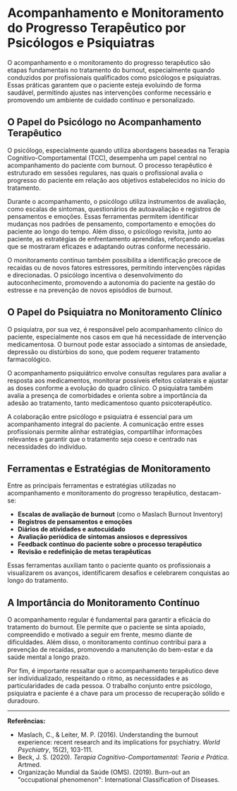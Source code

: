
# Acompanhamento e Monitoramento do Progresso Terapêutico por Psicólogos e Psiquiatras

O acompanhamento e o monitoramento do progresso terapêutico são etapas fundamentais no tratamento do burnout, especialmente quando conduzidos por profissionais qualificados como psicólogos e psiquiatras. Essas práticas garantem que o paciente esteja evoluindo de forma saudável, permitindo ajustes nas intervenções conforme necessário e promovendo um ambiente de cuidado contínuo e personalizado.

## O Papel do Psicólogo no Acompanhamento Terapêutico

O psicólogo, especialmente quando utiliza abordagens baseadas na Terapia Cognitivo-Comportamental (TCC), desempenha um papel central no acompanhamento do paciente com burnout. O processo terapêutico é estruturado em sessões regulares, nas quais o profissional avalia o progresso do paciente em relação aos objetivos estabelecidos no início do tratamento.

Durante o acompanhamento, o psicólogo utiliza instrumentos de avaliação, como escalas de sintomas, questionários de autoavaliação e registros de pensamentos e emoções. Essas ferramentas permitem identificar mudanças nos padrões de pensamento, comportamento e emoções do paciente ao longo do tempo. Além disso, o psicólogo revisita, junto ao paciente, as estratégias de enfrentamento aprendidas, reforçando aquelas que se mostraram eficazes e adaptando outras conforme necessário.

O monitoramento contínuo também possibilita a identificação precoce de recaídas ou de novos fatores estressores, permitindo intervenções rápidas e direcionadas. O psicólogo incentiva o desenvolvimento do autoconhecimento, promovendo a autonomia do paciente na gestão do estresse e na prevenção de novos episódios de burnout.

## O Papel do Psiquiatra no Monitoramento Clínico

O psiquiatra, por sua vez, é responsável pelo acompanhamento clínico do paciente, especialmente nos casos em que há necessidade de intervenção medicamentosa. O burnout pode estar associado a sintomas de ansiedade, depressão ou distúrbios do sono, que podem requerer tratamento farmacológico.

O acompanhamento psiquiátrico envolve consultas regulares para avaliar a resposta aos medicamentos, monitorar possíveis efeitos colaterais e ajustar as doses conforme a evolução do quadro clínico. O psiquiatra também avalia a presença de comorbidades e orienta sobre a importância da adesão ao tratamento, tanto medicamentoso quanto psicoterapêutico.

A colaboração entre psicólogo e psiquiatra é essencial para um acompanhamento integral do paciente. A comunicação entre esses profissionais permite alinhar estratégias, compartilhar informações relevantes e garantir que o tratamento seja coeso e centrado nas necessidades do indivíduo.

## Ferramentas e Estratégias de Monitoramento

Entre as principais ferramentas e estratégias utilizadas no acompanhamento e monitoramento do progresso terapêutico, destacam-se:

- **Escalas de avaliação de burnout** (como o Maslach Burnout Inventory)
- **Registros de pensamentos e emoções**
- **Diários de atividades e autocuidado**
- **Avaliação periódica de sintomas ansiosos e depressivos**
- **Feedback contínuo do paciente sobre o processo terapêutico**
- **Revisão e redefinição de metas terapêuticas**

Essas ferramentas auxiliam tanto o paciente quanto os profissionais a visualizarem os avanços, identificarem desafios e celebrarem conquistas ao longo do tratamento.

## A Importância do Monitoramento Contínuo

O acompanhamento regular é fundamental para garantir a eficácia do tratamento do burnout. Ele permite que o paciente se sinta apoiado, compreendido e motivado a seguir em frente, mesmo diante de dificuldades. Além disso, o monitoramento contínuo contribui para a prevenção de recaídas, promovendo a manutenção do bem-estar e da saúde mental a longo prazo.

Por fim, é importante ressaltar que o acompanhamento terapêutico deve ser individualizado, respeitando o ritmo, as necessidades e as particularidades de cada pessoa. O trabalho conjunto entre psicólogo, psiquiatra e paciente é a chave para um processo de recuperação sólido e duradouro.

---
**Referências:**
- Maslach, C., & Leiter, M. P. (2016). Understanding the burnout experience: recent research and its implications for psychiatry. *World Psychiatry*, 15(2), 103-111.
- Beck, J. S. (2020). *Terapia Cognitivo-Comportamental: Teoria e Prática*. Artmed.
- Organização Mundial da Saúde (OMS). (2019). Burn-out an "occupational phenomenon": International Classification of Diseases.
```
